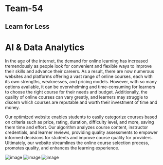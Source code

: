 # Team-54
## Learn for Less 
# AI & Data Analytics

In the age of the internet, the demand for online learning
has increased tremendously as people look for convenient
and flexible ways to improve their skills and advance their
careers. As a result, there are now numerous websites and
platforms offering a vast range of online courses, each with
its own strengths, weaknesses, and pricing models. However,
with so many options available, it can be overwhelming and
time-consuming for learners to choose the right course for
their needs and budget. Additionally, the quality of online
courses can vary greatly, and learners may struggle to
discern which courses are reputable and worth their
investment of time and money.

Our optimized website enables students to easily
categorize courses based on criteria such as price, rating,
duration, difficulty level, and more, saving them time and
effort.
Our algorithm analyzes course content, instructor
credentials, and learner reviews, providing quality
assessments to empower informed decisions for
students and improve course quality for providers.
Ultimately, our website streamlines the online course
selection process, promotes quality, and enhances the
learning experience.

![image](https://user-images.githubusercontent.com/95607023/228421961-2fd50698-a2fe-48e0-82e4-16e35e20a74a.png)
![image](https://user-images.githubusercontent.com/95607023/228421996-0166bf50-c0c9-4e23-a165-8b903fb81075.png)
![image](https://user-images.githubusercontent.com/95607023/228422022-1ae0737a-db68-44a1-92f3-9eae67a2c1e4.png)

